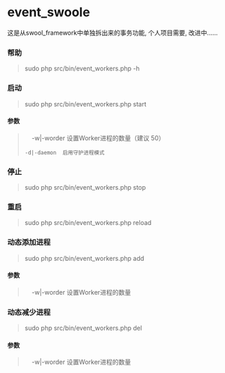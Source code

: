 # event_swoole
这是从swool_framework中单独拆出来的事务功能, 个人项目需要, 改进中......

### 帮助
>  sudo php src/bin/event_workers.php -h

### 启动
>  sudo php src/bin/event_workers.php start
#### 参数
>     -w|-worder  设置Worker进程的数量（建议 50）
>
>     -d|-daemon  启用守护进程模式

### 停止
>  sudo php src/bin/event_workers.php stop

### 重启
>  sudo php src/bin/event_workers.php reload

### 动态添加进程
>  sudo php src/bin/event_workers.php add
#### 参数
>     -w|-worder  设置Worker进程的数量

### 动态减少进程
>  sudo php src/bin/event_workers.php del
#### 参数
>     -w|-worder  设置Worker进程的数量
